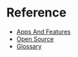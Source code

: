 # Reference

- [Apps And Features](./features/)
- [Open Source](./open-source/)
- [Glossary](./glossary/)
